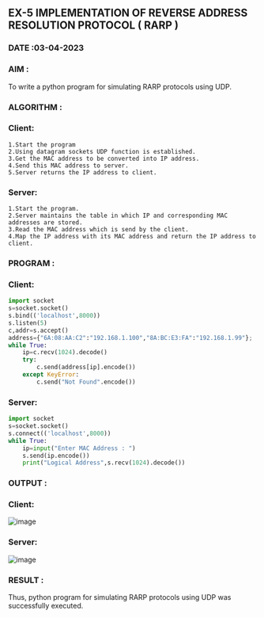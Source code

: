 ## EX-5 IMPLEMENTATION OF REVERSE ADDRESS RESOLUTION PROTOCOL ( RARP )
### DATE :03-04-2023

### AIM :

To write a python program for simulating RARP protocols using UDP.

### ALGORITHM :

### Client:
```
1.Start the program
2.Using datagram sockets UDP function is established.
3.Get the MAC address to be converted into IP address.
4.Send this MAC address to server.
5.Server returns the IP address to client.
```
### Server:
```
1.Start the program.
2.Server maintains the table in which IP and corresponding MAC addresses are stored.
3.Read the MAC address which is send by the client.
4.Map the IP address with its MAC address and return the IP address to client.
```

### PROGRAM :

### Client:
```py
import socket
s=socket.socket()
s.bind(('localhost',8000))
s.listen(5)
c,addr=s.accept()
address={"6A:08:AA:C2":"192.168.1.100","8A:BC:E3:FA":"192.168.1.99"};
while True:
    ip=c.recv(1024).decode()
    try:
        c.send(address[ip].encode())
    except KeyError:
        c.send("Not Found".encode()) 
```

### Server:
```py
import socket
s=socket.socket()
s.connect(('localhost',8000))
while True:
    ip=input("Enter MAC Address : ")
    s.send(ip.encode())
    print("Logical Address",s.recv(1024).decode())
```
### OUTPUT :

### Client:

![image](https://user-images.githubusercontent.com/122860624/243067750-0e4e089e-dc9a-44e0-a527-33c4871afd50.png)

### Server:

![image](https://user-images.githubusercontent.com/122860624/243067819-1eb646c0-d7dd-4a86-be4f-d48be31fe022.png)

### RESULT :

Thus, python program for simulating RARP protocols using UDP was successfully executed.
